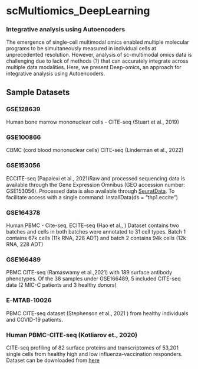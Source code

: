 # scMultiomics_DeepLearning
### Integrative analysis using Autoencoders
The emergence of single-cell multimodal omics enabled multiple molecular programs to be simultaneously measured in individual cells at unprecedented resolution. However, analysis of sc-multimodal omics data is challenging due to lack of methods (?) that can accurately integrate across multiple data modalities. Here, we present Deep-omics, an approach for integrative analysis using Autoencoders. 

## Sample Datasets
### GSE128639 
Human bone marrow mononuclear cells - CITE-seq (Stuart et al., 2019)
### GSE100866
CBMC (cord blood mononuclear cells) CITE-seq (Linderman et al., 2022)
### GSE153056
ECCITE-seq (Papalexi et al., 2021)Raw and processed sequencing data is available through the Gene Expression Omnibus (GEO accession number: GSE153056). Processed data is also available through [SeuratData](https://github.com/satijalab/seurat-data). To facilitate access with a single command: InstallData(ds = “thp1.eccite”)
### GSE164378
Human PBMC - Cite-seq, ECITE-seq (Hao et al., )
Dataset contains two batches and cells in both batches were annotated to 31 cell types. Batch 1 contains 67k cells (11k RNA, 228 ADT) and batch 2 contains 94k cells (12k RNA, 228 ADT) 
### GSE166489
PBMC CITE-seq (Ramaswamy et al.,2021) with 189 surface antibody phenotypes. Of the 38 samples under GSE166489, 5 included CITE-seq data (2 MIC-C patients and 3 healthy donors)  
### E-MTAB-10026 
PBMC CITE-seq dataset (Stephenson et al., 2021 ) from healthy individuals and COVID-19 patients. 
### Human PBMC-CITE-seq (Kotliarov et., 2020) 
CITE-seq profiling of 82 surface proteins and transcriptomes of 53,201 single cells from healthy high and low influenza-vaccination responders. Dataset can be downloaded from [here](https://nih.figshare.com/collections/Data_and_software_code_repository_for_Broad_immune_activation_underlies_shared_set_point_signatures_for_vaccine_responsiveness_in_healthy_individuals_and_disease_activity_in_patients_with_lupus_Kotliarov_Y_Sparks_R_et_al_Nat_Med_DOI_https_d/4753772)

